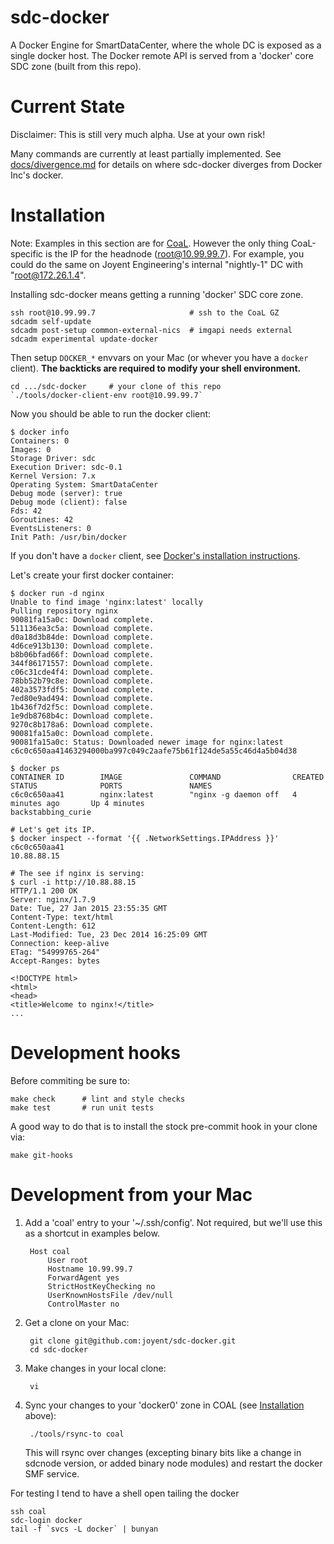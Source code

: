<!--
    This Source Code Form is subject to the terms of the Mozilla Public
    License, v. 2.0. If a copy of the MPL was not distributed with this
    file, You can obtain one at http://mozilla.org/MPL/2.0/.
-->

<!--
    Copyright (c) 2014, Joyent, Inc.
-->

# sdc-docker

A Docker Engine for SmartDataCenter, where the whole DC is exposed as a single
docker host. The Docker remote API is served from a 'docker' core SDC zone
(built from this repo).


# Current State

Disclaimer: This is still very much alpha. Use at your own risk!

Many commands are currently at least partially implemented. See
[docs/divergence.md](./docs/divergence.md) for details on where sdc-docker
diverges from Docker Inc's docker.


# Installation

Note: Examples in this section are for
[CoaL](https://github.com/joyent/sdc#cloud-on-a-laptop-coal). However the
only thing CoaL-specific is the IP for the headnode (root@10.99.99.7).
For example, you could do the same on Joyent Engineering's internal
"nightly-1" DC with "root@172.26.1.4".

Installing sdc-docker means getting a running 'docker' SDC core zone.

    ssh root@10.99.99.7                     # ssh to the CoaL GZ
    sdcadm self-update
    sdcadm post-setup common-external-nics  # imgapi needs external
    sdcadm experimental update-docker

Then setup `DOCKER_*` envvars on your Mac (or whever you have a `docker`
client). **The backticks are required to modify your shell environment.**

    cd .../sdc-docker     # your clone of this repo
    `./tools/docker-client-env root@10.99.99.7`

Now you should be able to run the docker client:

    $ docker info
    Containers: 0
    Images: 0
    Storage Driver: sdc
    Execution Driver: sdc-0.1
    Kernel Version: 7.x
    Operating System: SmartDataCenter
    Debug mode (server): true
    Debug mode (client): false
    Fds: 42
    Goroutines: 42
    EventsListeners: 0
    Init Path: /usr/bin/docker

If you don't have a `docker` client, see [Docker's installation
instructions](https://docs.docker.com/installation/).


Let's create your first docker container:

    $ docker run -d nginx
    Unable to find image 'nginx:latest' locally
    Pulling repository nginx
    90081fa15a0c: Download complete.
    511136ea3c5a: Download complete.
    d0a18d3b84de: Download complete.
    4d6ce913b130: Download complete.
    b8b06bfad66f: Download complete.
    344f86171557: Download complete.
    c06c31cde4f4: Download complete.
    78bb52b79c8e: Download complete.
    402a3573fdf5: Download complete.
    7ed80e9ad494: Download complete.
    1b436f7d2f5c: Download complete.
    1e9db8768b4c: Download complete.
    9270c8b178a6: Download complete.
    90081fa15a0c: Download complete.
    90081fa15a0c: Status: Downloaded newer image for nginx:latest
    c6c0c650aa41463294000ba997c049c2aafe75b61f124de5a55c46d4a5b04d38

    $ docker ps
    CONTAINER ID        IMAGE               COMMAND                CREATED             STATUS              PORTS               NAMES
    c6c0c650aa41        nginx:latest        "nginx -g daemon off   4 minutes ago       Up 4 minutes                            backstabbing_curie

    # Let's get its IP.
    $ docker inspect --format '{{ .NetworkSettings.IPAddress }}' c6c0c650aa41
    10.88.88.15

    # The see if nginx is serving:
    $ curl -i http://10.88.88.15
    HTTP/1.1 200 OK
    Server: nginx/1.7.9
    Date: Tue, 27 Jan 2015 23:55:35 GMT
    Content-Type: text/html
    Content-Length: 612
    Last-Modified: Tue, 23 Dec 2014 16:25:09 GMT
    Connection: keep-alive
    ETag: "54999765-264"
    Accept-Ranges: bytes

    <!DOCTYPE html>
    <html>
    <head>
    <title>Welcome to nginx!</title>
    ...


# Development hooks

Before commiting be sure to:

    make check      # lint and style checks
    make test       # run unit tests

A good way to do that is to install the stock pre-commit hook in your
clone via:

    make git-hooks


# Development from your Mac

1. Add a 'coal' entry to your '~/.ssh/config'. Not required, but we'll use this
   as a shortcut in examples below.

        Host coal
            User root
            Hostname 10.99.99.7
            ForwardAgent yes
            StrictHostKeyChecking no
            UserKnownHostsFile /dev/null
            ControlMaster no

2. Get a clone on your Mac:

        git clone git@github.com:joyent/sdc-docker.git
        cd sdc-docker

3. Make changes in your local clone:

        vi

4. Sync your changes to your 'docker0' zone in COAL (see
   [Installation](#installation) above):

        ./tools/rsync-to coal

   This will rsync over changes (excepting binary bits like a change in
   sdcnode version, or added binary node modules) and restart the docker
   SMF service.


For testing I tend to have a shell open tailing the docker

    ssh coal
    sdc-login docker
    tail -f `svcs -L docker` | bunyan
